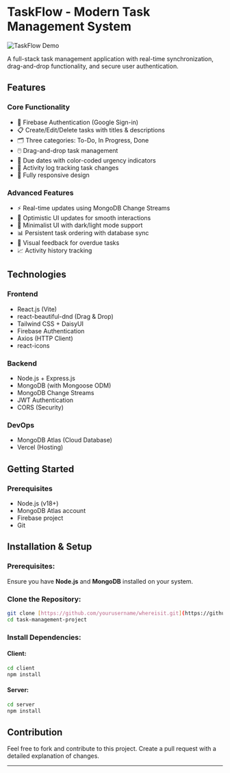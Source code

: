 # TaskFlow - Modern Task Management System

![TaskFlow Demo]([https://via.placeholder.com/800x400.png?text=TaskFlow+Demo](https://task-management-db0e3.web.app/login)) 


A full-stack task management application with real-time synchronization, drag-and-drop functionality, and secure user authentication.

## Features

### Core Functionality
- 🔐 Firebase Authentication (Google Sign-in)
- 📋 Create/Edit/Delete tasks with titles & descriptions
- 🗂️ Three categories: To-Do, In Progress, Done
- 🖱️ Drag-and-drop task management
- 📅 Due dates with color-coded urgency indicators
- 📜 Activity log tracking task changes
- 📱 Fully responsive design

### Advanced Features
- ⚡ Real-time updates using MongoDB Change Streams
- 🔄 Optimistic UI updates for smooth interactions
- 🎨 Minimalist UI with dark/light mode support
- 📊 Persistent task ordering with database sync
- 🔔 Visual feedback for overdue tasks
- 📈 Activity history tracking

## Technologies

### Frontend
- React.js (Vite)
- react-beautiful-dnd (Drag & Drop)
- Tailwind CSS + DaisyUI
- Firebase Authentication
- Axios (HTTP Client)
- react-icons

### Backend
- Node.js + Express.js
- MongoDB (with Mongoose ODM)
- MongoDB Change Streams
- JWT Authentication
- CORS (Security)

### DevOps
- MongoDB Atlas (Cloud Database)
- Vercel (Hosting)

## Getting Started

### Prerequisites
- Node.js (v18+)
- MongoDB Atlas account
- Firebase project
- Git

## Installation & Setup
### Prerequisites:
Ensure you have **Node.js** and **MongoDB** installed on your system.

### Clone the Repository:
```sh
git clone [https://github.com/yourusername/whereisit.git](https://github.com/noorjahan220/task-management-project.git)
cd task-management-project
```

### Install Dependencies:
#### Client:
```sh
cd client
npm install
```
#### Server:
```sh
cd server
npm install
```



## Contribution
Feel free to fork and contribute to this project. Create a pull request with a detailed explanation of changes.



---

